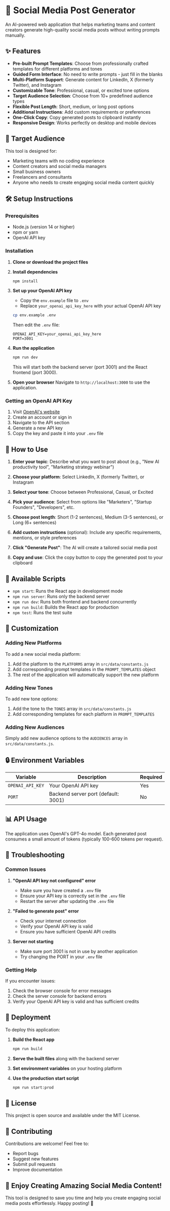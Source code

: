 # 🚀 Social Media Post Generator

An AI-powered web application that helps marketing teams and content creators generate high-quality social media posts without writing prompts manually.

## ✨ Features

- **Pre-built Prompt Templates**: Choose from professionally crafted templates for different platforms and tones
- **Guided Form Interface**: No need to write prompts - just fill in the blanks
- **Multi-Platform Support**: Generate content for LinkedIn, X (formerly Twitter), and Instagram
- **Customizable Tone**: Professional, casual, or excited tone options
- **Target Audience Selection**: Choose from 10+ predefined audience types
- **Flexible Post Length**: Short, medium, or long post options
- **Additional Instructions**: Add custom requirements or preferences
- **One-Click Copy**: Copy generated posts to clipboard instantly
- **Responsive Design**: Works perfectly on desktop and mobile devices

## 🎯 Target Audience

This tool is designed for:
- Marketing teams with no coding experience
- Content creators and social media managers
- Small business owners
- Freelancers and consultants
- Anyone who needs to create engaging social media content quickly

## 🛠️ Setup Instructions

### Prerequisites

- Node.js (version 14 or higher)
- npm or yarn
- OpenAI API key

### Installation

1. **Clone or download the project files**

2. **Install dependencies**
   ```bash
   npm install
   ```

3. **Set up your OpenAI API key**
   - Copy the `env.example` file to `.env`
   - Replace `your_openai_api_key_here` with your actual OpenAI API key
   ```bash
   cp env.example .env
   ```
   
   Then edit the `.env` file:
   ```
   OPENAI_API_KEY=your_openai_api_key_here
   PORT=3001
   ```

4. **Run the application**
   ```bash
   npm run dev
   ```
   
   This will start both the backend server (port 3001) and the React frontend (port 3000).

5. **Open your browser**
   Navigate to `http://localhost:3000` to use the application.

### Getting an OpenAI API Key

1. Visit [OpenAI's website](https://openai.com/api/)
2. Create an account or sign in
3. Navigate to the API section
4. Generate a new API key
5. Copy the key and paste it into your `.env` file

## 📱 How to Use

1. **Enter your topic**: Describe what you want to post about (e.g., "New AI productivity tool", "Marketing strategy webinar")

2. **Choose your platform**: Select LinkedIn, X (formerly Twitter), or Instagram

3. **Select your tone**: Choose between Professional, Casual, or Excited

4. **Pick your audience**: Select from options like "Marketers", "Startup Founders", "Developers", etc.

5. **Choose post length**: Short (1-2 sentences), Medium (3-5 sentences), or Long (6+ sentences)

6. **Add custom instructions** (optional): Include any specific requirements, mentions, or style preferences

7. **Click "Generate Post"**: The AI will create a tailored social media post

8. **Copy and use**: Click the copy button to copy the generated post to your clipboard

## 🔧 Available Scripts

- `npm start`: Runs the React app in development mode
- `npm run server`: Runs only the backend server
- `npm run dev`: Runs both frontend and backend concurrently
- `npm run build`: Builds the React app for production
- `npm test`: Runs the test suite

## 🎨 Customization

### Adding New Platforms

To add a new social media platform:

1. Add the platform to the `PLATFORMS` array in `src/data/constants.js`
2. Add corresponding prompt templates in the `PROMPT_TEMPLATES` object
3. The rest of the application will automatically support the new platform

### Adding New Tones

To add new tone options:

1. Add the tone to the `TONES` array in `src/data/constants.js`
2. Add corresponding templates for each platform in `PROMPT_TEMPLATES`

### Adding New Audiences

Simply add new audience options to the `AUDIENCES` array in `src/data/constants.js`.

## 🔒 Environment Variables

| Variable | Description | Required |
|----------|-------------|----------|
| `OPENAI_API_KEY` | Your OpenAI API key | Yes |
| `PORT` | Backend server port (default: 3001) | No |

## 📊 API Usage

The application uses OpenAI's GPT-4o model. Each generated post consumes a small amount of tokens (typically 100-600 tokens per request).

## 🐛 Troubleshooting

### Common Issues

1. **"OpenAI API key not configured" error**
   - Make sure you have created a `.env` file
   - Ensure your API key is correctly set in the `.env` file
   - Restart the server after updating the `.env` file

2. **"Failed to generate post" error**
   - Check your internet connection
   - Verify your OpenAI API key is valid
   - Ensure you have sufficient OpenAI API credits

3. **Server not starting**
   - Make sure port 3001 is not in use by another application
   - Try changing the PORT in your `.env` file

### Getting Help

If you encounter issues:
1. Check the browser console for error messages
2. Check the server console for backend errors
3. Verify your OpenAI API key is valid and has sufficient credits

## 🚀 Deployment

To deploy this application:

1. **Build the React app**
   ```bash
   npm run build
   ```

2. **Serve the built files** along with the backend server

3. **Set environment variables** on your hosting platform

4. **Use the production start script**
   ```bash
   npm run start:prod
   ```

## 📝 License

This project is open source and available under the MIT License.

## 🤝 Contributing

Contributions are welcome! Feel free to:
- Report bugs
- Suggest new features
- Submit pull requests
- Improve documentation

## 🎉 Enjoy Creating Amazing Social Media Content!

This tool is designed to save you time and help you create engaging social media posts effortlessly. Happy posting! 🎯 